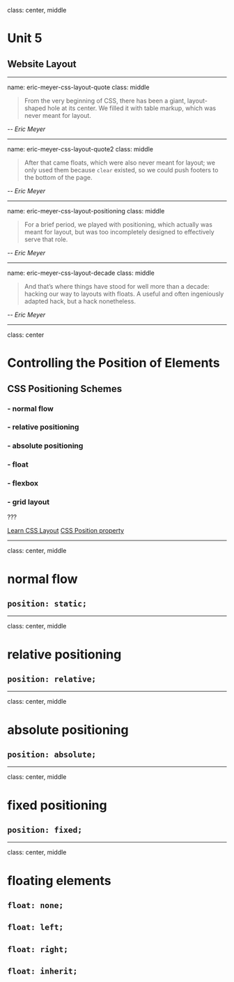 class: center, middle

# Unit 5
## Website Layout

---

name: eric-meyer-css-layout-quote
class: middle

> From the very beginning of CSS, there has been a giant, layout-shaped hole at its center. We filled it with <span>table markup</span>, which was never meant for layout.

<cite>-- Eric Meyer</cite>

---

name: eric-meyer-css-layout-quote2
class: middle

> After that came <span>floats</span>, which were also <span>never meant for layout</span>; we only used them because `clear` existed, so we could push footers to the bottom of the page.

<cite>-- Eric Meyer</cite>

---

name: eric-meyer-css-layout-positioning
class: middle

> For a brief period, we played with <span>positioning</span>, which <span>actually was meant for layout</span>, but was too incompletely designed to effectively serve that role.

<cite>-- Eric Meyer</cite>

---

name: eric-meyer-css-layout-decade
class: middle

> And that’s where things have stood for well <span>more than a decade: hacking our way to layouts with floats</span>. A useful and often ingeniously adapted hack, but a hack nonetheless.

<cite>-- Eric Meyer</cite>

---

class: center

# Controlling the Position of Elements
## CSS Positioning Schemes

### - normal flow
### - relative positioning
### - absolute positioning
### - float

### - flexbox
### - grid layout

???

[Learn CSS Layout](http://learnlayout.com)
[CSS Position property](https://css-tricks.com/almanac/properties/p/position/)

---

class: center, middle

# normal flow
## `position: static;`

---

class: center, middle

# relative positioning
## `position: relative;`

---

class: center, middle

# absolute positioning
## `position: absolute;`

---

class: center, middle

# fixed positioning
## `position: fixed;`

---

class: center, middle

# floating elements
## `float: none;`
## `float: left;`
## `float: right;`
## `float: inherit;`
